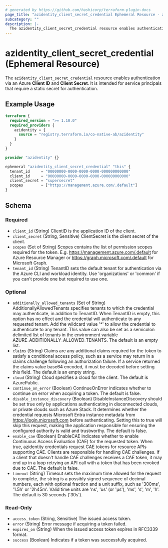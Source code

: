 ```yaml
---
# generated by https://github.com/hashicorp/terraform-plugin-docs
page_title: "azidentity_client_secret_credential Ephemeral Resource - azidentity"
subcategory: ""
description: |-
  The azidentity_client_secret_credential resource enables authentication via an Azure Client ID and Client Secret. It is intended for service principals that require a static secret for authentication.
---
```


# azidentity_client_secret_credential (Ephemeral Resource)

The `azidentity_client_secret_credential` resource enables authentication via an Azure **Client ID** and **Client Secret**. It is intended for service principals that require a static secret for authentication.

## Example Usage

```terraform
terraform {
  required_version = ">= 1.10.0"
  required_providers {
    azidentity = {
      source = "registry.terraform.io/co-native-ab/azidentity"
    }
  }
}

provider "azidentity" {}

ephemeral "azidentity_client_secret_credential" "this" {
  tenant_id     = "00000000-0000-0000-0000-000000000000"
  client_id     = "00000000-0000-0000-0000-000000000000"
  client_secret = "supersecret"
  scopes        = ["https://management.azure.com/.default"]
}
```

<!-- schema generated by tfplugindocs -->
## Schema

### Required

- `client_id` (String) ClientID is the application ID of the client.
- `client_secret` (String, Sensitive) ClientSecret is the client secret of the client.
- `scopes` (Set of String) Scopes contains the list of permission scopes required for the token. E.g. https://management.azure.com/.default for Azure Resource Manager or https://graph.microsoft.com/.default for Microsoft Graph.
- `tenant_id` (String) TenantID sets the default tenant for authentication via the Azure CLI and workload identity. Use 'organizations' or 'common' if you can't provide one but required to use one.

### Optional

- `additionally_allowed_tenants` (Set of String) AdditionallyAllowedTenants specifies tenants to which the credential may authenticate, in addition to TenantID. When TenantID is empty, this option has no effect and the credential will authenticate to any requested tenant. Add the wildcard value '*' to allow the credential to authenticate to any tenant. This value can also be set as a semicolon delimited list of tenants in the environment variable AZURE_ADDITIONALLY_ALLOWED_TENANTS. The default is an empty list.
- `claims` (String) Claims are any additional claims required for the token to satisfy a conditional access policy, such as a service may return in a claims challenge following an authorization failure. If a service returned the claims value base64 encoded, it must be decoded before setting this field. The default is an empty string.
- `cloud` (String) Cloud specifies a cloud for the client. The default is AzurePublic.
- `continue_on_error` (Boolean) ContinueOnError indicates whether to continue on error when acquiring a token. The default is false.
- `disable_instance_discovery` (Boolean) DisableInstanceDiscovery should be set true only by applications authenticating in disconnected clouds, or private clouds such as Azure Stack. It determines whether the credential requests Microsoft Entra instance metadata from https://login.microsoft.com before authenticating. Setting this to true will skip this request, making the application responsible for ensuring the configured authority is valid and trustworthy. The default is false.
- `enable_cae` (Boolean) EnableCAE indicates whether to enable Continuous Access Evaluation (CAE) for the requested token. When true, azidentity credentials request CAE tokens for resource APIs supporting CAE. Clients are responsible for handling CAE challenges. If a client that doesn't handle CAE challenges receives a CAE token, it may end up in a loop retrying an API call with a token that has been revoked due to CAE. The default is false.
- `timeout` (String) Timeout sets the maximum time allowed for the request to complete, the string is a possibly signed sequence of decimal numbers, each with optional fraction and a unit suffix, such as '300ms', '1.5h' or '2h45m'. Valid time units are 'ns', 'us' (or 'µs'), 'ms', 's', 'm', 'h'. The default is 30 seconds ('30s').

### Read-Only

- `access_token` (String, Sensitive) The issued access token.
- `error` (String) Error message if acquiring a token failed.
- `expires_on` (String) When the issued access token expires in RFC3339 format.
- `success` (Boolean) Indicates if a token was successfully acquired.
